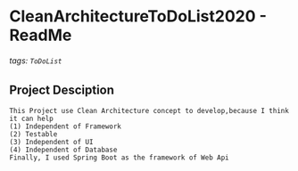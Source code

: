 # CleanArchitectureToDoList2020 - ReadMe
###### tags: `ToDoList` 
## **Project Desciption**
```
This Project use Clean Architecture concept to develop,because I think it can help 
(1) Independent of Framework
(2) Testable
(3) Independent of UI
(4) Independent of Database
Finally, I used Spring Boot as the framework of Web Api
```


